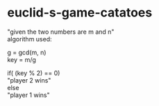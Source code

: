 # euclid-s-game-catatoes  
  
"given the two numbers are m and n"  
algorithm used:  
  
g = gcd(m, n)  
key = m/g  

if( (key % 2) == 0)  
	"player 2 wins"  
else  
	"player 1 wins"  